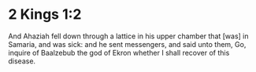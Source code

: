 # 2 Kings 1:2

And Ahaziah fell down through a lattice in his upper chamber that [was] in Samaria, and was sick: and he sent messengers, and said unto them, Go, inquire of Baalzebub the god of Ekron whether I shall recover of this disease.